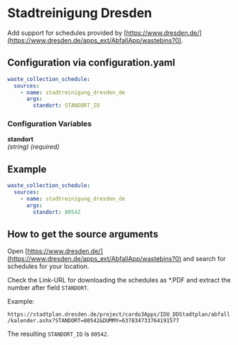 # Stadtreinigung Dresden

Add support for schedules provided by [https://www.dresden.de/](https://www.dresden.de/apps_ext/AbfallApp/wastebins?0).

## Configuration via configuration.yaml

```yaml
waste_collection_schedule:
  sources:
    - name: stadtreinigung_dresden_de
      args:
        standort: STANDORT_ID
```

### Configuration Variables

**standort**  
*(string) (required)*

## Example

```yaml
waste_collection_schedule:
  sources:
    - name: stadtreinigung_dresden_de
      args:
        standort: 80542
```

## How to get the source arguments

Open [https://www.dresden.de/](https://www.dresden.de/apps_ext/AbfallApp/wastebins?0) and search for schedules for your location.

Check the Link-URL for downloading the schedules as *.PDF and extract the number after field `STANDORT`.

Example:

`https://stadtplan.dresden.de/project/cardo3Apps/IDU_DDStadtplan/abfall/kalender.ashx?STANDORT=80542&DUMMY=637834733764191577`

The resulting `STANDORT_ID` is `80542`.
